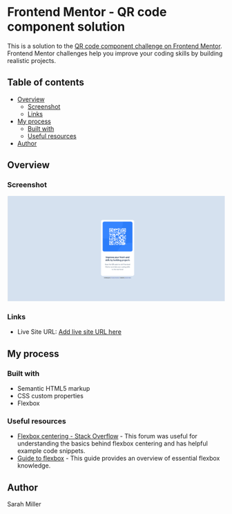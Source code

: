 # Frontend Mentor - QR code component solution

This is a solution to the [QR code component challenge on Frontend Mentor](https://www.frontendmentor.io/challenges/qr-code-component-iux_sIO_H). Frontend Mentor challenges help you improve your coding skills by building realistic projects. 

## Table of contents

- [Overview](#overview)
  - [Screenshot](#screenshot)
  - [Links](#links)
- [My process](#my-process)
  - [Built with](#built-with)
  - [Useful resources](#useful-resources)
- [Author](#author)

## Overview

### Screenshot

![](./images/final-screenshot.png)

### Links

- Live Site URL: [Add live site URL here](https://your-live-site-url.com)

## My process

### Built with

- Semantic HTML5 markup
- CSS custom properties
- Flexbox

### Useful resources

- [Flexbox centering - Stack Overflow](https://stackoverflow.com/questions/20451293/flexbox-centering-element-in-the-middle-of-the-screen) - This forum was useful for understanding the basics behind flexbox centering and has helpful example code snippets.
- [Guide to flexbox](https://css-tricks.com/snippets/css/a-guide-to-flexbox/) - This guide provides an overview of essential flexbox knowledge.

## Author

Sarah Miller
